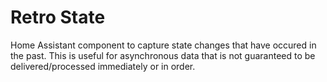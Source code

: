 # Retro State
Home Assistant component to capture state changes that have occured in the past.
This is useful for asynchronous data that is not guaranteed to be 
delivered/processed immediately or in order.
